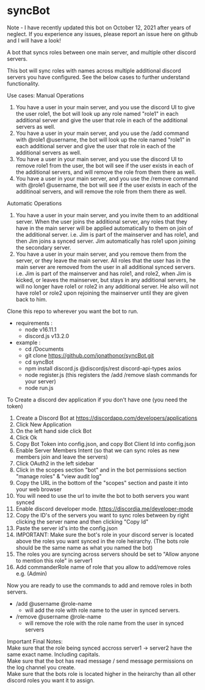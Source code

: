 # syncBot

Note - I have recently updated this bot on October 12, 2021 after years of neglect. If you experience any issues, please report an issue here on github and I will have a look!

A bot that syncs roles between one main server, and multiple other discord servers.

This bot will sync roles with names across multiple additional discord servers you have configured. See the below cases to further understand functionality.

Use cases:
Manual Operations
1. You have a user in your main server, and you use the discord UI to give the user role1, the bot will look up any role named "role1" in each additional server and give the user that role in each of the additional servers as well.
2. You have a user in your main server, and you use the /add command with @role1 @username, the bot will look up the role named "role1" in each additional server and give the user that role in each of the additional servers as well.
3. You have a user in your main server, and you use the discord UI to remove role1 from the user, the bot will see if the user exists in each of the additional servers, and will remove the role from them there as well.
4. You have a user in your main server, and you use the /remove command with @role1 @username, the bot will see if the user exists in each of the additinoal servers, and will remove the role from them there as well.

Automatic Operations
1. You have a user in your main server, and you invite them to an additional server. When the user joins the additional server, any roles that they have in the main server will be applied automatically to them on join of the additional server. i.e. Jim is part of the mainserver and has role1, and then Jim joins a synced server. Jim automatically has role1 upon joining the secondary server.
2. You have a user in your main server, and you remove them from the server, or they leave the main server. All roles that the user has in the main server are removed from the user in all additional synced servers. i.e. Jim is part of the mainserver and has role1, and role2, when Jim is kicked, or leaves the mainserver, but stays in any additional servers, he will no longer have role1 or role2 in any additional server. He also will not have role1 or role2 upon rejoining the mainserver until they are given back to him.

Clone this repo to wherever you want the bot to run.
- requirements :
    - node v16.11.1 
    - discord.js v13.2.0
- example :
    - cd /Documents
    - git clone https://github.com/jonathonor/syncBot.git
    - cd syncBot
    - npm install discord.js @discordjs/rest discord-api-types axios 
    - node register.js (this registers the /add /remove slash commands for your server)
    - node run.js

To Create a discord dev application if you don't have one (you need the token)
1. Create a Discord Bot at https://discordapp.com/developers/applications
2. Click New Application
3. On the left hand side click Bot
4. Click Ok
5. Copy Bot Token into config.json, and copy Bot Client Id into config.json
6. Enable Server Members Intent (so that we can sync roles as new members join and leave the servers)
7. Click OAuth2 in the left sidebar
8. Click in the scopes section "bot" and in the bot permissions section "manage roles" & "view audit log"
9. Copy the URL in the bottom of the "scopes" section and paste it into your web browser
10. You will need to use the url to invite the bot to both servers you want synced
11. Enable discord developer mode. https://discordia.me/developer-mode
12. Copy the ID's of the servers you want to sync roles between by right clicking the server name
and then clicking "Copy Id"
13. Paste the server id's into the config.json
14. IMPORTANT: Make sure the bot's role in your discord server is located above the roles you want synced in the role heirarchy. (The bots role should be the same name as what you named the bot)
15. The roles you are syncing across servers should be set to "Allow anyone to mention this role" in server1
16. Add commanderRole name of role that you allow to add/remove roles e.g. (Admin)

Now you are ready to use the commands to add and remove roles in both servers.
- /add @username @role-name 
    - will add the role with role name to the user in synced servers.
- /remove @username @role-name
    - will remove the role with the role name from the user in synced servers

Important Final Notes:<br>
Make sure that the role being synced accross server1 -> server2 have the same exact name. Including capitals.<br>
Make sure that the bot has read message / send message permissions on the log channel you create.<br>
Make sure that the bots role is located higher in the heirarchy than all other discord roles you want it to assign.

